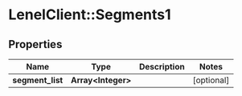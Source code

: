 # LenelClient::Segments1

## Properties
Name | Type | Description | Notes
------------ | ------------- | ------------- | -------------
**segment_list** | **Array&lt;Integer&gt;** |  | [optional] 


